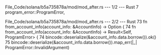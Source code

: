 File_Code/solana/b5a735878a/mod/mod_after.rs --- 1/2 --- Rust
                                                                                                                                                             7     program_error::ProgramError,

File_Code/solana/b5a735878a/mod/mod_after.rs --- 2/2 --- Rust
73     fn from_account_info(account_info: &AccountInfo) -> Option<Self> {                                                                                    74     fn from_account_info(account_info: &AccountInfo) -> Result<Self, ProgramError> {
74         bincode::deserialize(&account_info.data.borrow()).ok()                                                                                            75         bincode::deserialize(&account_info.data.borrow()).map_err(|_| ProgramError::InvalidArgument)

